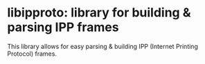 # libipproto: library for building & parsing IPP frames

This library allows for easy parsing & building IPP (Internet Printing Protocol)
frames.
